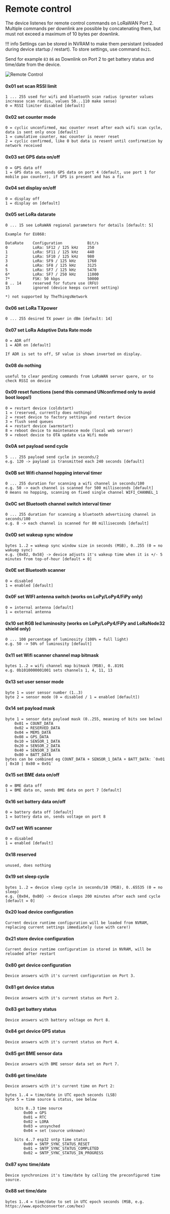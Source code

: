 # Remote control

The device listenes for remote control commands on LoRaWAN Port 2. Multiple commands per downlink are possible by concatenating them, but must not exceed a maximum of 10 bytes per downlink.

!!! info
	Settings can be stored in NVRAM to make them persistant (reloaded during device startup / restart). To store settings, use command `0x21`.

Send for example `83` `86` as Downlink on Port 2 to get battery status and time/date from the device.

![Remote Control](img/paxcounter_downlink_example.png)

#### 0x01 set scan RSSI limit

	1 ... 255 used for wifi and bluetooth scan radius (greater values increase scan radius, values 50...110 make sense)
	0 = RSSI limiter disabled [default]

#### 0x02 set counter mode

	0 = cyclic unconfirmed, mac counter reset after each wifi scan cycle, data is sent only once [default]
	1 = cumulative counter, mac counter is never reset
	2 = cyclic confirmed, like 0 but data is resent until confirmation by network received

#### 0x03 set GPS data on/off

	0 = GPS data off
	1 = GPS data on, sends GPS data on port 4 (default, use port 1 for mobile pax counter), if GPS is present and has a fix

#### 0x04 set display on/off

	0 = display off
	1 = display on [default]

#### 0x05 set LoRa datarate

	0 ... 15 see LoRaWAN regional parameters for details [default: 5]

	Example for EU868:

	DataRate	Configuration			Bit/s
	0			LoRa: SF12 / 125 kHz	250
	1			LoRa: SF11 / 125 kHz	440
	2			LoRa: SF10 / 125 kHz	980
	3			LoRa: SF9 / 125 kHz		1760
	4			LoRa: SF8 / 125 kHz		3125
	5			LoRa: SF7 / 125 kHz		5470
	6*			LoRa: SF7 / 250 kHz		11000
	7*			FSK: 50 kbps			50000
	8 .. 14		reserved for future use (RFU)
	15			ignored (device keeps current setting)

	*) not supported by TheThingsNetwork

#### 0x06 set LoRa TXpower

	0 ... 255 desired TX power in dBm [default: 14]

#### 0x07 set LoRa Adaptive Data Rate mode

	0 = ADR off
	1 = ADR on [default]

	If ADR is set to off, SF value is shown inverted on display.

#### 0x08 do nothing

	useful to clear pending commands from LoRaWAN server quere, or to check RSSI on device

#### 0x09 reset functions (send this command UNconfirmed only to avoid boot loops!)

	0 = restart device (coldstart)
	1 = (reserved, currently does nothing)
	2 = reset device to factory settings and restart device
	3 = flush send queues
	4 = restart device (warmstart)
	8 = reboot device to maintenance mode (local web server)
	9 = reboot device to OTA update via Wifi mode

#### 0x0A set payload send cycle

	5 ... 255 payload send cycle in seconds/2
	e.g. 120 -> payload is transmitted each 240 seconds [default]

#### 0x0B set Wifi channel hopping interval timer

	0 ... 255 duration for scanning a wifi channel in seconds/100
	e.g. 50 -> each channel is scanned for 500 milliseconds [default]
	0 means no hopping, scanning on fixed single channel WIFI_CHANNEL_1

#### 0x0C set Bluetooth channel switch interval timer

	0 ... 255 duration for scanning a bluetooth advertising channel in seconds/100
	e.g. 8 -> each channel is scanned for 80 milliseconds [default]

#### 0x0D set wakeup sync window

	bytes 1..2 = wakeup sync window size in seconds (MSB), 0..255 (0 = no wakuep sync)
	e.g. {0x02, 0x58} -> device adjusts it's wakeup time when it is +/- 5 minutes from top-of-hour [default = 0]

#### 0x0E set Bluetooth scanner

	0 = disabled
	1 = enabled [default]

#### 0x0F set WIFI antenna switch (works on LoPy/LoPy4/FiPy only)

	0 = internal antenna [default]
	1 = external antenna

#### 0x10 set RGB led luminosity (works on LoPy/LoPy4/FiPy and LoRaNode32 shield only)

	0 ... 100 percentage of luminosity (100% = full light)
	e.g. 50 -> 50% of luminosity [default]

#### 0x11 set Wifi scanner channel map bitmask

	bytes 1..2 = wifi channel map bitmask (MSB), 0..8191
	e.g. 0b1010000001001 sets channels 1, 4, 11, 13

#### 0x13 set user sensor mode

	byte 1 = user sensor number (1..3)
	byte 2 = sensor mode (0 = disabled / 1 = enabled [default])

#### 0x14 set payload mask

	byte 1 = sensor data payload mask (0..255, meaning of bits see below)
        0x01 = COUNT_DATA
        0x02 = RESERVED_DATA
        0x04 = MEMS_DATA
        0x08 = GPS_DATA
        0x10 = SENSOR_1_DATA
        0x20 = SENSOR_2_DATA
        0x40 = SENSOR_3_DATA
        0x80 = BATT_DATA
    bytes can be combined eg COUNT_DATA + SENSOR_1_DATA + BATT_DATA: `0x01 | 0x10 | 0x80 = 0x91`

#### 0x15 set BME data on/off

	0 = BME data off
	1 = BME data on, sends BME data on port 7 [default]

#### 0x16 set battery data on/off

	0 = battery data off [default]
	1 = battery data on, sends voltage on port 8

#### 0x17 set Wifi scanner

	0 = disabled
	1 = enabled [default]

#### 0x18 reserved

    unused, does nothing

#### 0x19 set sleep cycle

	bytes 1..2 = device sleep cycle in seconds/10 (MSB), 0..65535 (0 = no sleep)
	e.g. {0x04, 0xB0} -> device sleeps 200 minutes after each send cycle [default = 0]

#### 0x20 load device configuration

	Current device runtime configuration will be loaded from NVRAM, replacing current settings immediately (use with care!)

#### 0x21 store device configuration

	Current device runtime configuration is stored in NVRAM, will be reloaded after restart

#### 0x80 get device configuration

	Device answers with it's current configuration on Port 3.

#### 0x81 get device status

	Device answers with it's current status on Port 2.

#### 0x83 get battery status

	Device answers with battery voltage on Port 8.

#### 0x84 get device GPS status

	Device answers with it's current status on Port 4.

#### 0x85 get BME sensor data

	Device answers with BME sensor data set on Port 7.

#### 0x86 get time/date

	Device answers with it's current time on Port 2:

	bytes 1..4 = time/date in UTC epoch seconds (LSB)
	byte 5 = time source & status, see below

		bits 0..3 time source
			0x00 = GPS
			0x01 = RTC
			0x02 = LORA
			0x03 = unsynched
			0x04 = set (source unknown)

		bits 4..7 esp32 sntp time status
			0x00 = SNTP_SYNC_STATUS_RESET
			0x01 = SNTP_SYNC_STATUS_COMPLETED
			0x02 = SNTP_SYNC_STATUS_IN_PROGRESS

#### 0x87 sync time/date

	Device synchronizes it's time/date by calling the preconfigured time source.

#### 0x88 set time/date

	bytes 1..4 = time/date to set in UTC epoch seconds (MSB, e.g. https://www.epochconverter.com/hex)